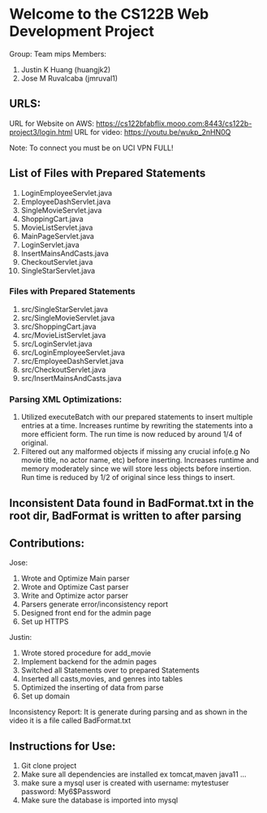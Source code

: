 # Welcome to the CS122B Web Development Project
Group: Team mips
Members:
1. Justin K Huang (huangjk2)
2. Jose M Ruvalcaba (jmruval1)

## URLS:
URL for Website on AWS: https://cs122bfabflix.mooo.com:8443/cs122b-project3/login.html
URL for video: https://youtu.be/wukp_2nHN0Q

Note: To connect you must be on UCI VPN FULL!

## List of Files with Prepared Statements
1. LoginEmployeeServlet.java 
2. EmployeeDashServlet.java 
3. SingleMovieServlet.java 
4. ShoppingCart.java 
5. MovieListServlet.java 
6. MainPageServlet.java 
7. LoginServlet.java 
8. InsertMainsAndCasts.java 
9. CheckoutServlet.java 
10. SingleStarServlet.java


### Files with Prepared Statements
1. src/SingleStarServlet.java
2. src/SingleMovieServlet.java
3. src/ShoppingCart.java
4. src/MovieListServlet.java
5. src/LoginServlet.java
6. src/LoginEmployeeServlet.java
7. src/EmployeeDashServlet.java
8. src/CheckoutServlet.java
9. src/InsertMainsAndCasts.java

### Parsing XML Optimizations:
1. Utilized executeBatch with our prepared statements to insert multiple entries at a time. 
   Increases runtime by rewriting the statements into a more efficient form. The run time is now
   reduced by around 1/4 of original.
2. Filtered out any malformed objects if missing any crucial info(e.g No movie title, no actor 
   name, etc) before inserting. Increases runtime and memory moderately since we will store less 
   objects before insertion. Run time is reduced by 1/2 of original since less things to insert.

## Inconsistent Data found in BadFormat.txt in the root dir, BadFormat is written to after parsing

## Contributions:
Jose:
1. Wrote and Optimize Main parser
2. Wrote and Optimize Cast parser
3. Write and Optimize actor parser
4. Parsers generate error/inconsistency report
5. Designed front end for the admin page
6. Set up HTTPS

Justin:
1. Wrote stored procedure for add_movie
2. Implement backend for the admin pages
3. Switched all Statements over to prepared Statements
4. Inserted all casts,movies, and genres into tables
5. Optimized the inserting of data from parse
6. Set up domain

Inconsistency Report:
It is generate during parsing and as shown in the video it is a file called BadFormat.txt


## Instructions for Use:
1. Git clone project
2. Make sure all dependencies are installed ex tomcat,maven java11 ...
3. make sure a mysql user is created with username: mytestuser password: My6$Password
4. Make sure the database is imported into mysql
